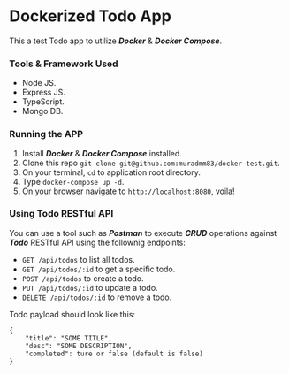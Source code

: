 # Dockerized Todo App

This a test Todo app to utilize **_Docker_** & **_Docker Compose_**.

### Tools & Framework Used
- Node JS.
- Express JS.
- TypeScript.
- Mongo DB.

### Running the APP
1. Install **_Docker_** & **_Docker Compose_** installed.
1. Clone this repo `git clone git@github.com:muradmm83/docker-test.git`.
1. On your terminal, `cd` to application root directory.
1. Type `docker-compose up -d`.
1. On your browser navigate to `http://localhost:8080`, voila!

### Using Todo RESTful API

You can use a tool such as **_Postman_** to execute **_CRUD_** operations against **_Todo_** RESTful API using the follownig endpoints:
- `GET /api/todos` to list all todos.
- `GET /api/todos/:id` to get a specific todo.
- `POST /api/todos` to create a todo.
- `PUT /api/todos/:id` to update a todo.
- `DELETE /api/todos/:id` to remove a todo.

Todo payload should look like this:
```
{
    "title": "SOME TITLE",
    "desc": "SOME DESCRIPTION",
    "completed": ture or false (default is false)
}
```